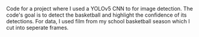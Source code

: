 Code for a project where I used a YOLOv5 CNN to for image detection. The code's goal is to detect the basketball and highlight the confidence of its detections. For data, I used film from my school basketball season which I cut into seperate frames.
